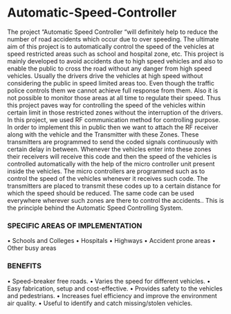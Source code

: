 # Automatic-Speed-Controller
The project “Automatic Speed Controller “will definitely help to reduce the number of road accidents which occur due to over speeding. The ultimate aim of this project is to automatically control the speed of the vehicles at speed restricted areas such as school and hospital zone, etc. This project is mainly developed to avoid accidents due to high speed vehicles and also to enable the public to cross the road without any danger from high speed vehicles. Usually the drivers drive the vehicles at high speed without considering the public in speed limited areas too. Even though the traffic police controls them we cannot achieve full response from them. Also it is not possible to monitor those areas at all time to regulate their speed. Thus this project paves way for controlling the speed of the vehicles within certain limit in those restricted zones without the interruption of the drivers. In this project, we used RF communication method for controlling purpose. In order to implement this in public then we want to attach the RF receiver along with the vehicle and the Transmitter with these Zones. These transmitters are programmed to send the coded signals continuously with certain delay in between. Whenever the vehicles enter into these zones their receivers will receive this code and then the speed of the vehicles is controlled automatically with the help of the micro controller unit present inside the vehicles. The micro controllers are programmed such as to control the speed of the vehicles whenever it receives such code. The transmitters are placed to transmit these codes up to a certain distance for which the speed should be reduced. The same code can be used everywhere wherever such zones are there to control the accidents.. This is the principle behind the Automatic Speed Controlling System.
### SPECIFIC AREAS OF IMPLEMENTATION
•	Schools and Colleges
•	Hospitals
•	Highways
•	Accident prone areas
•	Other busy areas
### BENEFITS
•	Speed-breaker free roads.
•	Varies the speed for different vehicles.
•	Easy fabrication, setup and cost-effective.
•	Provides safety to the vehicles and pedestrians.
•	Increases fuel efficiency and improve the environment air quality.
•	Useful to identify and catch missing/stolen vehicles.
